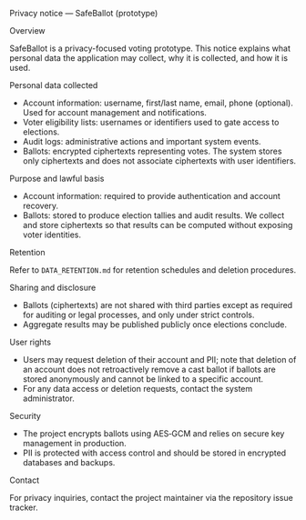 Privacy notice — SafeBallot (prototype)

Overview

SafeBallot is a privacy-focused voting prototype. This notice explains what personal data the application may collect, why it is collected, and how it is used.

Personal data collected

- Account information: username, first/last name, email, phone (optional). Used for account management and notifications.
- Voter eligibility lists: usernames or identifiers used to gate access to elections.
- Audit logs: administrative actions and important system events.
- Ballots: encrypted ciphertexts representing votes. The system stores only ciphertexts and does not associate ciphertexts with user identifiers.

Purpose and lawful basis

- Account information: required to provide authentication and account recovery.
- Ballots: stored to produce election tallies and audit results. We collect and store ciphertexts so that results can be computed without exposing voter identities.

Retention

Refer to `DATA_RETENTION.md` for retention schedules and deletion procedures.

Sharing and disclosure

- Ballots (ciphertexts) are not shared with third parties except as required for auditing or legal processes, and only under strict controls.
- Aggregate results may be published publicly once elections conclude.

User rights

- Users may request deletion of their account and PII; note that deletion of an account does not retroactively remove a cast ballot if ballots are stored anonymously and cannot be linked to a specific account.
- For any data access or deletion requests, contact the system administrator.

Security

- The project encrypts ballots using AES‑GCM and relies on secure key management in production.
- PII is protected with access control and should be stored in encrypted databases and backups.

Contact

For privacy inquiries, contact the project maintainer via the repository issue tracker.
